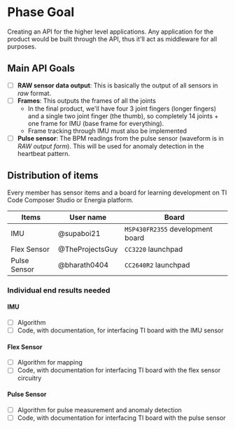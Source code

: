 # Phase Goal
Creating an API for the higher level applications. Any application for the product would be built through the API, thus it'll act as middleware for all purposes.

## Main API Goals
- [ ] **RAW sensor data output**: This is basically the output of all sensors in _raw_ format.
- [ ] **Frames**: This outputs the frames of all the joints
    - In the final product, we'll have four 3 joint fingers (longer fingers) and a single two joint finger (the thumb), so completely 14 joints + one frame for IMU (base frame for everything).
    - Frame tracking through IMU must also be implemented
- [ ] **Pulse sensor**: The BPM readings from the pulse sensor (waveform is in _RAW output form_). This will be used for anomaly detection in the heartbeat pattern.

## Distribution of items
Every member has sensor items and a board for learning development on TI Code Composer Studio or Energia platform.

| **Items** | **User name** | **Board** |
| ----- | ---- | ---- |
| IMU | @supaboi21 | `MSP430FR2355` development board |
| Flex Sensor | @TheProjectsGuy | `CC3220` launchpad |
| Pulse Sensor | @bharath0404 | `CC2640R2` launchpad |

### Individual end results needed
#### IMU
- [ ] Algorithm
- [ ] Code, with documentation, for interfacing TI board with the IMU sensor

#### Flex Sensor
- [ ] Algorithm for mapping
- [ ] Code, with documentation for interfacing TI board with the flex sensor circuitry

#### Pulse Sensor
- [ ] Algorithm for pulse measurement and anomaly detection
- [ ] Code, with documentation for interfacing TI board with the pulse sensor